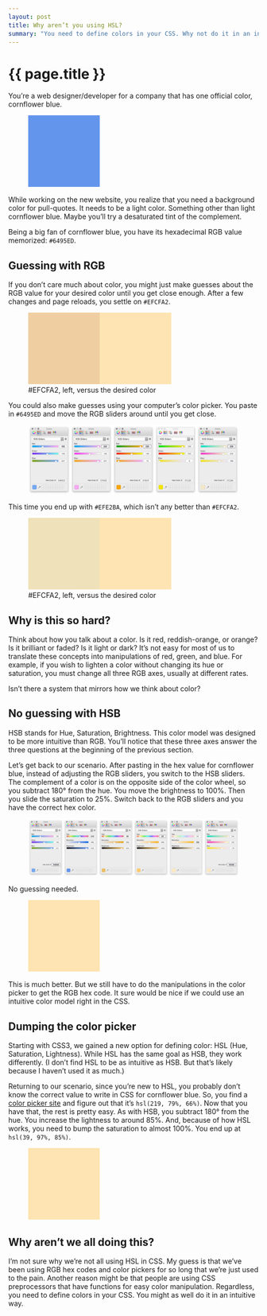 ```yaml
---
layout: post
title: Why aren’t you using HSL?
summary: "You need to define colors in your CSS. Why not do it in an intuitive way?"
---
```


# {{ page.title }}

You’re a web designer/developer for a company that has one official color, cornflower blue.

<figure>
  <img src="/img/medium/1*gYfpbIaB6743JV-QotuOhA.png">
</figure>

While working on the new website, you realize that you need a background color for pull-quotes. It needs to be a light color. Something other than light cornflower blue. Maybe you’ll try a desaturated tint of the complement.

Being a big fan of cornflower blue, you have its hexadecimal RGB value memorized: <code>#6495ED</code>.

## Guessing with RGB

If you don’t care much about color, you might just make guesses about the RGB value for your desired color until you get close enough. After a few changes and page reloads, you settle on <code>#EFCFA2</code>.

<figure>
  <img src="/img/medium/1*ALavE6XJ7esfM1yteQk3Rw.png">
  <figcaption>#EFCFA2, left, versus the desired color</figcaption>
</figure>

You could also make guesses using your computer’s color picker. You paste in <code>#6495ED</code> and move the RGB sliders around until you get close.

<figure class="wide">
  <img src="/img/medium/1*S_kKorHlwNKNzNgk9T-zJQ.png">
</figure>

This time you end up with <code>#EFE2BA</code>, which isn’t any better than <code>#EFCFA2</code>.

<figure>
  <img src="/img/medium/1*brpvUuwdCh_fCbQ7pN7gaA.png">
  <figcaption>#EFCFA2, left, versus the desired color</figcaption>
</figure>

## Why is this so hard?

Think about how you talk about a color. Is it red, reddish-orange, or orange? Is it brilliant or faded? Is it light or dark? It’s not easy for most of us to translate these concepts into manipulations of red, green, and blue. For example, if you wish to lighten a color without changing its hue or saturation, you must change all three RGB axes, usually at different rates.

Isn’t there a system that mirrors how we think about color?

## No guessing with HSB

HSB stands for Hue, Saturation, Brightness. This color model was designed to be more intuitive than RGB. You’ll notice that these three axes answer the three questions at the beginning of the previous section.

Let’s get back to our scenario. After pasting in the hex value for cornflower blue, instead of adjusting the RGB sliders, you switch to the HSB sliders. The complement of a color is on the opposite side of the color wheel, so you subtract 180° from the hue. You move the brightness to 100%. Then you slide the saturation to 25%. Switch back to the RGB sliders and you have the correct hex color.

<figure class="wide">
  <img src="/img/medium/1*B9mg4zO1Tr2Zxt6tpxnDQw.png">
</figure>

No guessing needed.

<figure>
  <img src="/img/medium/1*BJrHWMLJV2ZCWBhyu13FHQ.png">
</figure>

This is much better. But we still have to do the manipulations in the color picker to get the RGB hex code. It sure would be nice if we could use an intuitive color model right in the CSS.

## Dumping the color picker

Starting with CSS3, we gained a new option for defining color: HSL (Hue, Saturation, Lightness). While HSL has the same goal as HSB, they work differently. (I don’t find HSL to be as intuitive as HSB. But that’s likely because I haven’t used it as much.)

Returning to our scenario, since you’re new to HSL, you probably don’t know the correct value to write in CSS for cornflower blue. So, you find a <a href="http://colorizer.org/">color picker site</a> and figure out that it’s <code>hsl(219, 79%, 66%)</code>. Now that you have that, the rest is pretty easy. As with HSB, you subtract 180° from the hue. You increase the lightness to around 85%. And, because of how HSL works, you need to bump the saturation to almost 100%. You end up at <code>hsl(39, 97%, 85%)</code>.

<figure>
  <img src="/img/medium/1*BJrHWMLJV2ZCWBhyu13FHQ.png">
</figure>

## Why aren’t we all doing this?

I’m not sure why we’re not all using HSL in CSS. My guess is that we’ve been using RGB hex codes and color pickers for so long that we’re just used to the pain. Another reason might be that people are using CSS preprocessors that have functions for easy color manipulation. Regardless, you need to define colors in your CSS. You might as well do it in an intuitive way.
